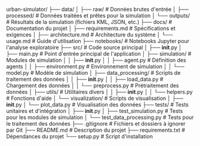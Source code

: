 urban-simulator/
├── data/
│   ├── raw/                 # Données brutes d'entrée
│   ├── processed/           # Données traitées et prêtes pour la simulation
│   └── outputs/             # Résultats de la simulation (fichiers KML, JSON, etc.)
├── docs/                    # Documentation du projet
│   ├── requirements.md      # Spécifications et exigences
│   ├── architecture.md      # Architecture du système
│   └── usage.md             # Guide d'utilisation
├── notebooks/               # Notebooks Jupyter pour l'analyse exploratoire
├── src/                     # Code source principal
│   ├── __init__.py
│   ├── main.py              # Point d'entrée principal de l'application
│   ├── simulation/          # Modules de simulation
│   │   ├── __init__.py
│   │   ├── agent.py         # Définition des agents
│   │   ├── environment.py   # Environnement de simulation
│   │   └── model.py         # Modèle de simulation
│   ├── data_processing/     # Scripts de traitement des données
│   │   ├── __init__.py
│   │   ├── load_data.py     # Chargement des données
│   │   └── preprocess.py    # Prétraitement des données
│   ├── utils/               # Utilitaires divers
│   │   ├── __init__.py
│   │   └── helpers.py       # Fonctions d'aide
│   └── visualization/       # Scripts de visualisation
│       ├── __init__.py
│       └── plot_data.py     # Visualisation des données
├── tests/                   # Tests unitaires et d'intégration
│   ├── __init__.py
│   ├── test_simulation.py   # Tests pour les modules de simulation
│   └── test_data_processing.py # Tests pour le traitement des données
├── .gitignore               # Fichiers et dossiers à ignorer par Git
├── README.md                # Description du projet
├── requirements.txt         # Dépendances du projet
└── setup.py                 # Script d'installation


